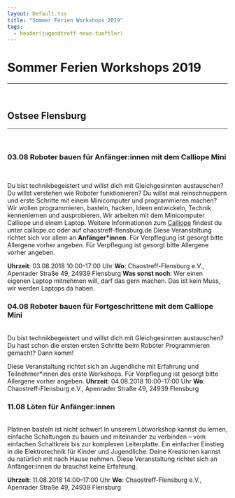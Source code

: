 ```yaml
---
layout: Default.tsx
title: "Sommer Ferien Workshops 2019"
tags:
  - header(jugendtreff-neue-tueftler)
---
```


# Sommer Ferien Workshops 2019
---
<br>

## Ostsee Flensburg
---
<br>

### **03.08** Roboter bauen für Anfänger:innen mit dem Calliope Mini
<br>

Du bist technikbegeistert und willst dich mit Gleichgesinnten austauschen? Du willst verstehen wie Roboter funktionieren? Du willst mal reinschnuppern und erste Schritte mit einem Minicomputer und programmieren machen? Wir wollen programmieren, basteln, hacken, Ideen entwickeln, Technik kennenlernen und ausprobieren. Wir arbeiten mit dem Minicomputer Calliope und einem Laptop. Weitere Informationen zum [Calliope](http://www.calliope.cc ) findest du unter calliope.cc oder auf chaostreff-flensburg.de
Diese Veranstaltung richtet sich vor allem an **Anfänger*innen**. Für Verpflegung ist gesorgt bitte Allergene vorher angeben. Für Verpflegung ist gesorgt bitte Allergene vorher angeben.<br>

**Uhrzeit**: 03.08.2018 10:00–17:00 Uhr
**Wo**: Chaostreff-Flensburg e.V., Apenrader Straße 49, 24939 Flensburg
**Was sonst noch**: Wer einen eigenen Laptop mitnehmen will, darf das gern machen. Das ist kein Muss, wir werden Laptops da haben.<br>

### **04.08** Roboter bauen für Fortgeschrittene mit dem Calliope Mini
<br>
Du bist technikbegeistert und willst dich mit Gleichgesinnten austauschen? Du hast schon die ersten ersten Schritte beim Roboter Programmieren gemacht? Dann komm!<br>

Diese Veranstaltung richtet sich an Jugendliche mit Erfahrung und Teilnehmer*innen des erste Workshops. Für Verpflegung ist gesorgt bitte Allergene vorher angeben.
**Uhrzeit**: 04.08.2018 10:00–17:00 Uhr
**Wo**: Chaostreff-Flensburg e.V., Apenrader Straße 49, 24939 Flensburg<br>

### **11.08** Löten für Anfänger:innen
<br>
Platinen basteln ist nicht schwer! In unserem Lötworkshop kannst du lernen, einfache Schaltungen zu bauen und miteinander zu verbinden – vom einfachen Schaltkreis bis zur komplexen Leiterplatte. Ein einfacher Einstieg in die Elektrotechnik für Kinder und Jugendliche. Deine Kreationen kannst du natürlich mit nach Hause nehmen. Diese Veranstaltung richtet sich an Anfänger:innen du brauchst keine Erfahrung.<br>

**Uhrzeit**: 11.08.2018 14:00–17:00 Uhr
**Wo**: Chaostreff-Flensburg e.V., Apenrader Straße 49, 24939 Flensburg